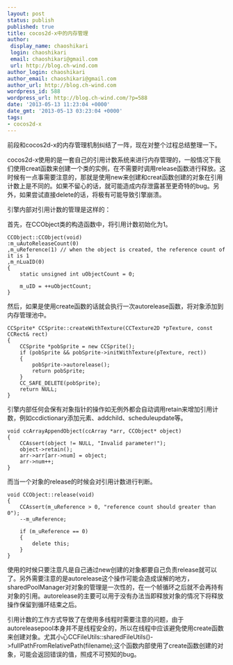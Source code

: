 ```yaml
---
layout: post
status: publish
published: true
title: cocos2d-x中的内存管理
author:
 display_name: chaoshikari
 login: chaoshikari
 email: chaoshikari@gmail.com
 url: http://blog.ch-wind.com
author_login: chaoshikari
author_email: chaoshikari@gmail.com
author_url: http://blog.ch-wind.com
wordpress_id: 588
wordpress_url: http://blog.ch-wind.com/?p=588
date: '2013-05-13 11:23:04 +0000'
date_gmt: '2013-05-13 03:23:04 +0000'
tags:
- cocos2d-x
---
```

前段和cocos2d-x的内存管理机制纠结了一阵，现在对整个过程总结整理一下。


cocos2d-x使用的是一套自己的引用计数系统来进行内存管理的，一般情况下我们使用creat函数来创建一个类的实例，在不需要时调用release函数进行释放。这时候有一点事需要注意的，那就是使用new来创建和creat函数创建的对象在引用计数上是不同的。如果不留心的话，就可能造成内存泄露甚至更奇特的bug。另外，如果尝试直接delete的话，将极有可能导致引擎崩溃。


引擎内部对引用计数的管理是这样的：


首先，在CCObject类的构造函数中，将引用计数初始化为1。



```
CCObject::CCObject(void)
:m_uAutoReleaseCount(0)
,m_uReference(1) // when the object is created, the reference count of it is 1
,m_nLuaID(0)
{
    static unsigned int uObjectCount = 0;

    m_uID = ++uObjectCount;
}
```

然后，如果是使用create函数的话就会执行一次autorelease函数，将对象添加到内存管理池中。



```
CCSprite* CCSprite::createWithTexture(CCTexture2D *pTexture, const CCRect& rect)
{
    CCSprite *pobSprite = new CCSprite();
    if (pobSprite && pobSprite->initWithTexture(pTexture, rect))
    {
        pobSprite->autorelease();
        return pobSprite;
    }
    CC_SAFE_DELETE(pobSprite);
    return NULL;
}
```

引擎内部任何会保有对象指针的操作如无例外都会自动调用retain来增加引用计数，例如ccdictionary添加元素、addchild、scheduleupdate等。



```
void ccArrayAppendObject(ccArray *arr, CCObject* object)
{
    CCAssert(object != NULL, "Invalid parameter!");
    object->retain();
	arr->arr[arr->num] = object;
	arr->num++;
}
```

而当一个对象的release的时候会对引用计数进行判断。



```
void CCObject::release(void)
{
    CCAssert(m_uReference > 0, "reference count should greater than 0");
    --m_uReference;

    if (m_uReference == 0)
    {
        delete this;
    }
}
```

使用的时候只要注意凡是自己通过new创建的对象都要自己负责release就可以了。另外需要注意的是autorelease这个操作可能会造成误解的地方，sharedPoolManager对对象的管理是一次性的，在一个帧循环之后就不会再持有对象的引用。autorelease的主要可以用于没有办法当即释放对象的情况下将释放操作保留到循环结束之后。


引用计数的工作方式导致了在使用多线程时需要注意的问题，由于autoreleasepool本身并不是线程安全的，所以在线程中应该避免使用create函数来创建对象。尤其小心CCFileUtils::sharedFileUtils()->fullPathFromRelativePath(filename);这个函数内部使用了create函数创建的对象，可能会返回错误的值，照成不可预知的bug。


